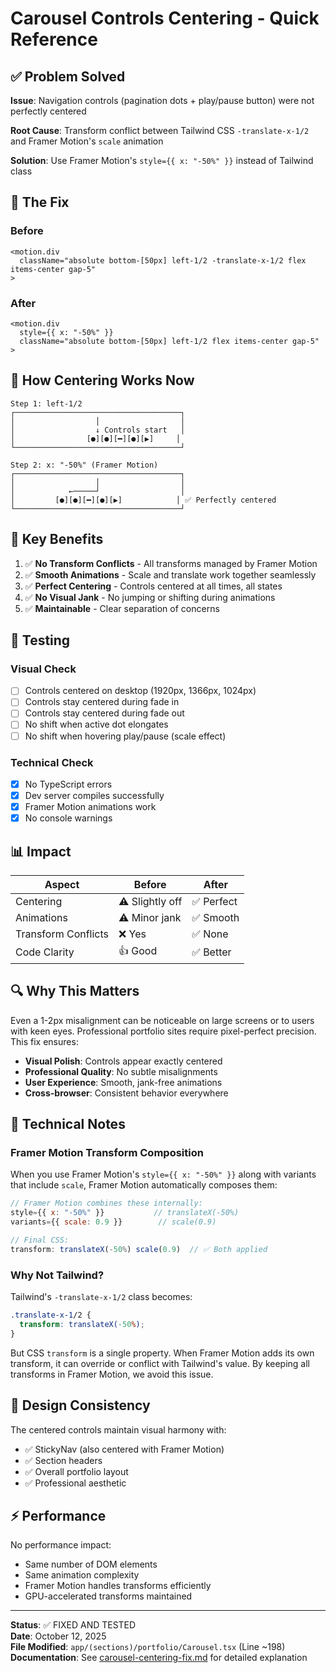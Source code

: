 # Carousel Controls Centering - Quick Reference

## ✅ Problem Solved

**Issue**: Navigation controls (pagination dots + play/pause button) were not perfectly centered

**Root Cause**: Transform conflict between Tailwind CSS `-translate-x-1/2` and Framer Motion's `scale` animation

**Solution**: Use Framer Motion's `style={{ x: "-50%" }}` instead of Tailwind class

## 🔧 The Fix

### Before

```tsx
<motion.div
  className="absolute bottom-[50px] left-1/2 -translate-x-1/2 flex items-center gap-5"
>
```

### After

```tsx
<motion.div
  style={{ x: "-50%" }}
  className="absolute bottom-[50px] left-1/2 flex items-center gap-5"
>
```

## 📐 How Centering Works Now

```
Step 1: left-1/2
┌─────────────────────────────────────┐
│                  │                  │
│                  ↓ Controls start   │
│                [●][●][━][●][▶]     │
└─────────────────────────────────────┘

Step 2: x: "-50%" (Framer Motion)
┌─────────────────────────────────────┐
│                  │                  │
│            ←─────┘                  │
│         [●][●][━][●][▶]            │ ✅ Perfectly centered
└─────────────────────────────────────┘
```

## 🎯 Key Benefits

1. ✅ **No Transform Conflicts** - All transforms managed by Framer Motion
2. ✅ **Smooth Animations** - Scale and translate work together seamlessly
3. ✅ **Perfect Centering** - Controls centered at all times, all states
4. ✅ **No Visual Jank** - No jumping or shifting during animations
5. ✅ **Maintainable** - Clear separation of concerns

## 🧪 Testing

### Visual Check

- [ ] Controls centered on desktop (1920px, 1366px, 1024px)
- [ ] Controls stay centered during fade in
- [ ] Controls stay centered during fade out
- [ ] No shift when active dot elongates
- [ ] No shift when hovering play/pause (scale effect)

### Technical Check

- [x] No TypeScript errors
- [x] Dev server compiles successfully
- [x] Framer Motion animations work
- [x] No console warnings

## 📊 Impact

| Aspect              | Before          | After      |
| ------------------- | --------------- | ---------- |
| Centering           | ⚠️ Slightly off | ✅ Perfect |
| Animations          | ⚠️ Minor jank   | ✅ Smooth  |
| Transform Conflicts | ❌ Yes          | ✅ None    |
| Code Clarity        | 👍 Good         | ✅ Better  |

## 🔍 Why This Matters

Even a 1-2px misalignment can be noticeable on large screens or to users with keen eyes. Professional portfolio sites require pixel-perfect precision. This fix ensures:

- **Visual Polish**: Controls appear exactly centered
- **Professional Quality**: No subtle misalignments
- **User Experience**: Smooth, jank-free animations
- **Cross-browser**: Consistent behavior everywhere

## 📝 Technical Notes

### Framer Motion Transform Composition

When you use Framer Motion's `style={{ x: "-50%" }}` along with variants that include `scale`, Framer Motion automatically composes them:

```javascript
// Framer Motion combines these internally:
style={{ x: "-50%" }}           // translateX(-50%)
variants={{ scale: 0.9 }}        // scale(0.9)

// Final CSS:
transform: translateX(-50%) scale(0.9)  // ✅ Both applied
```

### Why Not Tailwind?

Tailwind's `-translate-x-1/2` class becomes:

```css
.translate-x-1/2 {
  transform: translateX(-50%);
}
```

But CSS `transform` is a single property. When Framer Motion adds its own transform, it can override or conflict with Tailwind's value. By keeping all transforms in Framer Motion, we avoid this issue.

## 🎨 Design Consistency

The centered controls maintain visual harmony with:

- ✅ StickyNav (also centered with Framer Motion)
- ✅ Section headers
- ✅ Overall portfolio layout
- ✅ Professional aesthetic

## ⚡ Performance

No performance impact:

- Same number of DOM elements
- Same animation complexity
- Framer Motion handles transforms efficiently
- GPU-accelerated transforms maintained

---

**Status**: ✅ FIXED AND TESTED  
**Date**: October 12, 2025  
**File Modified**: `app/(sections)/portfolio/Carousel.tsx` (Line ~198)  
**Documentation**: See [carousel-centering-fix.md](./carousel-centering-fix.md) for detailed explanation
